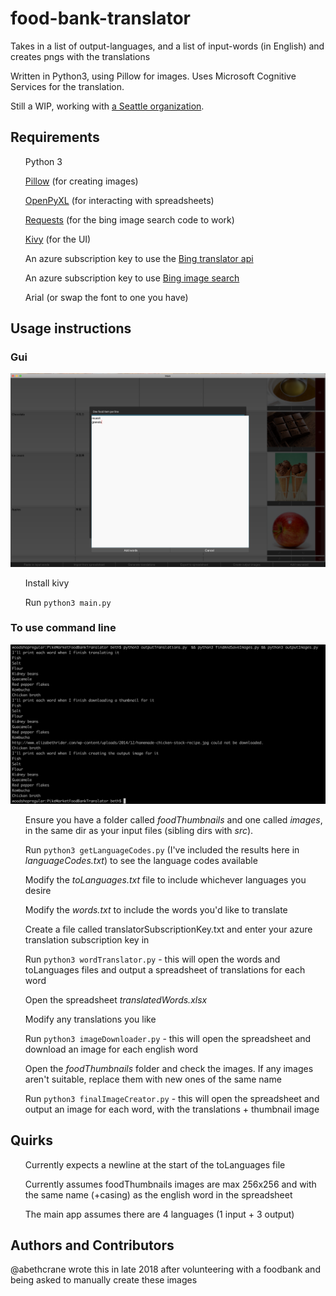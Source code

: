 # food-bank-translator
Takes in a list of output-languages, and a list of input-words (in English) and creates pngs with the translations

Written in Python3, using Pillow for images. Uses Microsoft Cognitive Services for the translation.

Still a WIP, working with <a href="http://www.pmfb.org/">a Seattle organization</a>.

<h2>Requirements</h2>
<ul>Python 3</ul>
<ul><a href="https://pillow.readthedocs.io">Pillow</a> (for creating images)</ul>
<ul><a href="https://openpyxl.readthedocs.io/">OpenPyXL</a> (for interacting with spreadsheets)</ul>
<ul><a href="http://docs.python-requests.org/en/master/">Requests</a> (for the bing image search code to work)</ul>
<ul><a href="https://kivy.org/doc/stable/gettingstarted/intro.html#">Kivy</a> (for the UI)</ul>
<ul>An azure subscription key to use the <a href="https://azure.microsoft.com/en-us/services/cognitive-services/translator-text-api/">Bing translator api</a></ul>
<ul>An azure subscription key to use <a href="https://azure.microsoft.com/en-us/services/cognitive-services/bing-image-search-api/">Bing image search</a></ul>
<ul>Arial (or swap the font to one you have)</ul>

<h2>Usage instructions</h2>
<h3>Gui</h3>
<img src="https://raw.githubusercontent.com/abethcrane/food-bank-translator/master/appScreenshot.png">
<ul>Install kivy</ul>
<ul>Run <code>python3 main.py</code></ul>

<h3>To use command line</h3>
<img src="https://raw.githubusercontent.com/abethcrane/food-bank-translator/master/commandLineScreenshot.png">
<ul>Ensure you have a folder called <em>foodThumbnails</em> and one called <em>images</em>, in the same dir as your input files (sibling dirs with <em>src</em>).</ul>
<ul>Run <code>python3 getLanguageCodes.py</code> (I've included the results here in <em>languageCodes.txt</em>) to see the language codes available</ul>
<ul>Modify the <em>toLanguages.txt</em> file to include whichever languages you desire</ul>
<ul>Modify the <em>words.txt</em> to include the words you'd like to translate</ul>
<ul>Create a file called translatorSubscriptionKey.txt and enter your azure translation subscription key in</ul>
<ul>Run <code>python3 wordTranslator.py</code> - this will open the words and toLanguages files and output a spreadsheet of translations for each word</ul>
<ul>Open the spreadsheet <em>translatedWords.xlsx</em></ul>
<ul>Modify any translations you like</ul>
<ul>Run <code>python3 imageDownloader.py</code> - this will open the spreadsheet and download an image for each english word</ul>
<ul>Open the <em>foodThumbnails</em> folder and check the images. If any images aren't suitable, replace them with new ones of the same name</ul>
<ul>Run <code>python3 finalImageCreator.py</code> - this will open the spreadsheet and output an image for each word, with the translations + thumbnail image</ul>

<h2>Quirks</h2>
<ul>Currently expects a newline at the start of the toLanguages file</ul>
<ul>Currently assumes foodThumbnails images are max 256x256 and with the same name (+casing) as the english word in the spreadsheet</ul>
<ul>The main app assumes there are 4 languages (1 input + 3 output)</ul>

<h2>Authors and Contributors</h2>
@abethcrane wrote this in late 2018 after volunteering with a foodbank and being asked to manually create these images

